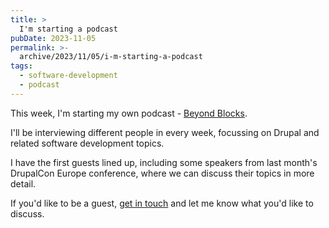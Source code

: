 ```yaml
---
title: >
  I'm starting a podcast
pubDate: 2023-11-05
permalink: >-
  archive/2023/11/05/i-m-starting-a-podcast
tags:
  - software-development
  - podcast
---
```


This week, I'm starting my own podcast - [Beyond Blocks][podcast].

I'll be interviewing different people in every week, focussing on Drupal and related software development topics.

I have the first guests lined up, including some speakers from last month's DrupalCon Europe conference, where we can discuss their topics in more detail.

If you'd like to be a guest, [get in touch][form] and let me know what you'd like to discuss.

[form]: https://forms.gle/wdVqmEyQSWUx8cnm8
[podcast]: https://www.oliverdavies.uk/podcast
